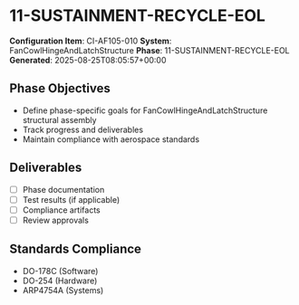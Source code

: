 # 11-SUSTAINMENT-RECYCLE-EOL

**Configuration Item**: CI-AF105-010
**System**: FanCowlHingeAndLatchStructure
**Phase**: 11-SUSTAINMENT-RECYCLE-EOL
**Generated**: 2025-08-25T08:05:57+00:00

## Phase Objectives
- Define phase-specific goals for FanCowlHingeAndLatchStructure structural assembly
- Track progress and deliverables
- Maintain compliance with aerospace standards

## Deliverables
- [ ] Phase documentation
- [ ] Test results (if applicable)
- [ ] Compliance artifacts
- [ ] Review approvals

## Standards Compliance
- DO-178C (Software)
- DO-254 (Hardware)
- ARP4754A (Systems)

